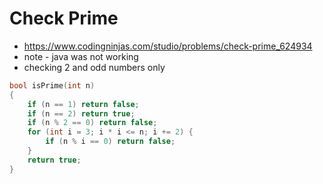 # Check Prime

- https://www.codingninjas.com/studio/problems/check-prime_624934
- note - java was not working
- checking 2 and odd numbers only

```cpp
bool isPrime(int n)
{
	if (n == 1) return false;
	if (n == 2) return true;
	if (n % 2 == 0) return false;
	for (int i = 3; i * i <= n; i += 2) {
		if (n % i == 0) return false;
	}
	return true;
}

```
